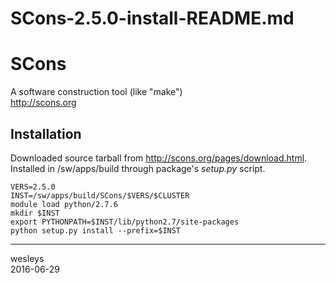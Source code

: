 # SCons-2.5.0-install-README.md

SCons
=======

A software construction tool (like "make")  
<http://scons.org>

Installation
------------

Downloaded source tarball from <http://scons.org/pages/download.html>.
Installed in /sw/apps/build through package's _setup.py_ script.

    VERS=2.5.0
    INST=/sw/apps/build/SCons/$VERS/$CLUSTER
    module load python/2.7.6
    mkdir $INST
    export PYTHONPATH=$INST/lib/python2.7/site-packages
    python setup.py install --prefix=$INST

---
wesleys  
2016-06-29
